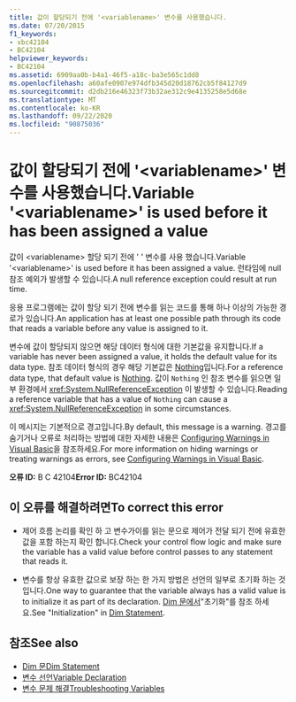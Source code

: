 ```yaml
---
title: 값이 할당되기 전에 '<variablename>' 변수를 사용했습니다.
ms.date: 07/20/2015
f1_keywords:
- vbc42104
- BC42104
helpviewer_keywords:
- BC42104
ms.assetid: 6909aa0b-b4a1-46f5-a18c-ba3e565c1dd8
ms.openlocfilehash: a60afe0907e974dfb345d20d18762cb5f84127d9
ms.sourcegitcommit: d2db216e46323f73b32ae312c9e4135258e5d68e
ms.translationtype: MT
ms.contentlocale: ko-KR
ms.lasthandoff: 09/22/2020
ms.locfileid: "90875036"
---
```

# <a name="variable-variablename-is-used-before-it-has-been-assigned-a-value"></a><span data-ttu-id="11af2-102">값이 할당되기 전에 '\<variablename>' 변수를 사용했습니다.</span><span class="sxs-lookup"><span data-stu-id="11af2-102">Variable '\<variablename>' is used before it has been assigned a value</span></span>

<span data-ttu-id="11af2-103">값이 \<variablename> 할당 되기 전에 ' ' 변수를 사용 했습니다.</span><span class="sxs-lookup"><span data-stu-id="11af2-103">Variable '\<variablename>' is used before it has been assigned a value.</span></span> <span data-ttu-id="11af2-104">런타임에 null 참조 예외가 발생할 수 있습니다.</span><span class="sxs-lookup"><span data-stu-id="11af2-104">A null reference exception could result at run time.</span></span>  
  
 <span data-ttu-id="11af2-105">응용 프로그램에는 값이 할당 되기 전에 변수를 읽는 코드를 통해 하나 이상의 가능한 경로가 있습니다.</span><span class="sxs-lookup"><span data-stu-id="11af2-105">An application has at least one possible path through its code that reads a variable before any value is assigned to it.</span></span>  
  
 <span data-ttu-id="11af2-106">변수에 값이 할당되지 않으면 해당 데이터 형식에 대한 기본값을 유지합니다.</span><span class="sxs-lookup"><span data-stu-id="11af2-106">If a variable has never been assigned a value, it holds the default value for its data type.</span></span> <span data-ttu-id="11af2-107">참조 데이터 형식의 경우 해당 기본값은 [Nothing](../nothing.md)입니다.</span><span class="sxs-lookup"><span data-stu-id="11af2-107">For a reference data type, that default value is [Nothing](../nothing.md).</span></span> <span data-ttu-id="11af2-108">값이 `Nothing` 인 참조 변수를 읽으면 일부 환경에서 <xref:System.NullReferenceException> 이 발생할 수 있습니다.</span><span class="sxs-lookup"><span data-stu-id="11af2-108">Reading a reference variable that has a value of `Nothing` can cause a <xref:System.NullReferenceException> in some circumstances.</span></span>  
  
 <span data-ttu-id="11af2-109">이 메시지는 기본적으로 경고입니다.</span><span class="sxs-lookup"><span data-stu-id="11af2-109">By default, this message is a warning.</span></span> <span data-ttu-id="11af2-110">경고를 숨기거나 오류로 처리하는 방법에 대한 자세한 내용은 [Configuring Warnings in Visual Basic](/visualstudio/ide/configuring-warnings-in-visual-basic)을 참조하세요.</span><span class="sxs-lookup"><span data-stu-id="11af2-110">For more information on hiding warnings or treating warnings as errors, see [Configuring Warnings in Visual Basic](/visualstudio/ide/configuring-warnings-in-visual-basic).</span></span>  
  
 <span data-ttu-id="11af2-111">**오류 ID:** B C 42104</span><span class="sxs-lookup"><span data-stu-id="11af2-111">**Error ID:** BC42104</span></span>  
  
## <a name="to-correct-this-error"></a><span data-ttu-id="11af2-112">이 오류를 해결하려면</span><span class="sxs-lookup"><span data-stu-id="11af2-112">To correct this error</span></span>  
  
- <span data-ttu-id="11af2-113">제어 흐름 논리를 확인 하 고 변수가이를 읽는 문으로 제어가 전달 되기 전에 유효한 값을 포함 하는지 확인 합니다.</span><span class="sxs-lookup"><span data-stu-id="11af2-113">Check your control flow logic and make sure the variable has a valid value before control passes to any statement that reads it.</span></span>  
  
- <span data-ttu-id="11af2-114">변수를 항상 유효한 값으로 보장 하는 한 가지 방법은 선언의 일부로 초기화 하는 것입니다.</span><span class="sxs-lookup"><span data-stu-id="11af2-114">One way to guarantee that the variable always has a valid value is to initialize it as part of its declaration.</span></span> <span data-ttu-id="11af2-115">[Dim 문에서](../statements/dim-statement.md)"초기화"를 참조 하세요.</span><span class="sxs-lookup"><span data-stu-id="11af2-115">See "Initialization" in [Dim Statement](../statements/dim-statement.md).</span></span>  
  
## <a name="see-also"></a><span data-ttu-id="11af2-116">참조</span><span class="sxs-lookup"><span data-stu-id="11af2-116">See also</span></span>

- [<span data-ttu-id="11af2-117">Dim 문</span><span class="sxs-lookup"><span data-stu-id="11af2-117">Dim Statement</span></span>](../statements/dim-statement.md)
- [<span data-ttu-id="11af2-118">변수 선언</span><span class="sxs-lookup"><span data-stu-id="11af2-118">Variable Declaration</span></span>](../../programming-guide/language-features/variables/variable-declaration.md)
- [<span data-ttu-id="11af2-119">변수 문제 해결</span><span class="sxs-lookup"><span data-stu-id="11af2-119">Troubleshooting Variables</span></span>](../../programming-guide/language-features/variables/troubleshooting-variables.md)
